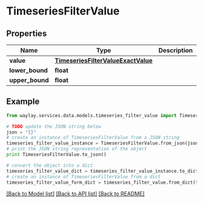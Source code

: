 # TimeseriesFilterValue


## Properties

Name | Type | Description | Notes
------------ | ------------- | ------------- | -------------
**value** | [**TimeseriesFilterValueExactValue**](TimeseriesFilterValueExactValue.md) |  | 
**lower_bound** | **float** |  | 
**upper_bound** | **float** |  | 

## Example

```python
from waylay.services.data.models.timeseries_filter_value import TimeseriesFilterValue

# TODO update the JSON string below
json = "{}"
# create an instance of TimeseriesFilterValue from a JSON string
timeseries_filter_value_instance = TimeseriesFilterValue.from_json(json)
# print the JSON string representation of the object
print TimeseriesFilterValue.to_json()

# convert the object into a dict
timeseries_filter_value_dict = timeseries_filter_value_instance.to_dict()
# create an instance of TimeseriesFilterValue from a dict
timeseries_filter_value_form_dict = timeseries_filter_value.from_dict(timeseries_filter_value_dict)
```
[[Back to Model list]](../README.md#documentation-for-models) [[Back to API list]](../README.md#documentation-for-api-endpoints) [[Back to README]](../README.md)


